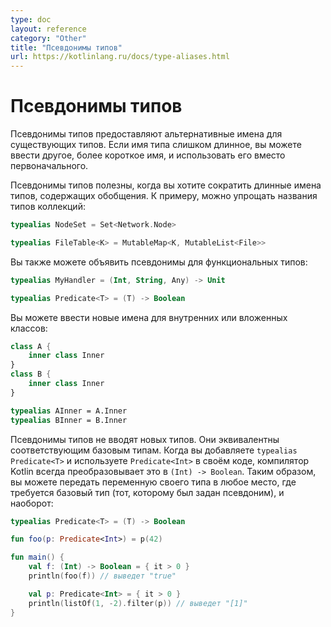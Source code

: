 ```yaml
---
type: doc
layout: reference
category: "Other"
title: "Псевдонимы типов"
url: https://kotlinlang.ru/docs/type-aliases.html
---
```


<!-- При переводе статьи оригинальная версия была от 11 February 2021 -->

<!-- # Type aliases -->
# Псевдонимы типов

<!-- Type aliases provide alternative names for existing types.
If the type name is too long you can introduce a different shorter name and use the new one instead. -->
Псевдонимы типов предоставляют альтернативные имена для существующих типов.
Если имя типа слишком длинное, вы можете ввести другое, более короткое имя, и использовать его вместо первоначального.

<!-- It's useful to shorten long generic types.
For instance, it's often tempting to shrink collection types: -->
Псевдонимы типов полезны, когда вы хотите сократить длинные имена типов, содержащих обобщения.
К примеру, можно упрощать названия типов коллекций:

```kotlin
typealias NodeSet = Set<Network.Node>

typealias FileTable<K> = MutableMap<K, MutableList<File>>
```

<!-- You can provide different aliases for function types: -->
Вы также можете объявить псевдонимы для функциональных типов:

```kotlin
typealias MyHandler = (Int, String, Any) -> Unit

typealias Predicate<T> = (T) -> Boolean
```

<!-- You can have new names for inner and nested classes: -->
Вы можете ввести новые имена для внутренних или вложенных классов:

```kotlin
class A {
    inner class Inner
}
class B {
    inner class Inner
}

typealias AInner = A.Inner
typealias BInner = B.Inner
```

<!-- Type aliases do not introduce new types. 
They are equivalent to the corresponding underlying types.
When you add `typealias Predicate<T>` and use `Predicate<Int>` in your code, the Kotlin compiler always expands it to `(Int) -> Boolean`. 
Thus you can pass a variable of your type whenever a general function type is required and vice versa: -->
Псевдонимы типов не вводят новых типов. Они эквивалентны соответствующим базовым типам. Когда вы добавляете
`typealias Predicate<T>` и используете `Predicate<Int>` в своём коде, компилятор Kotlin всегда преобразовывает это в
`(Int) -> Boolean`. Таким образом, вы можете передать переменную своего типа в любое место, где требуется базовый тип
(тот, которому был задан псевдоним), и наоборот:

```kotlin
typealias Predicate<T> = (T) -> Boolean

fun foo(p: Predicate<Int>) = p(42)

fun main() {
    val f: (Int) -> Boolean = { it > 0 }
    println(foo(f)) // выведет "true"

    val p: Predicate<Int> = { it > 0 }
    println(listOf(1, -2).filter(p)) // выведет "[1]"
}
```
